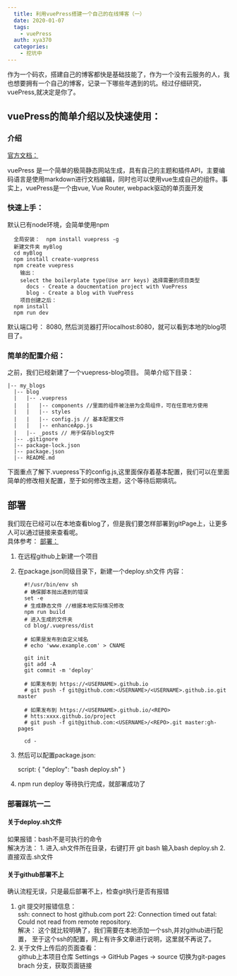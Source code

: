 ```yaml
---
  title: 利用vuePress搭建一个自己的在线博客（一）
  date: 2020-01-07
  tags:
    - vuePress
  auth: xya370
  categories:
    - 挖坑中
---
```


<!-- # 利用vuePress搭建一个自己的在线博客（一） -->
  作为一个码农，搭建自己的博客都快是基础技能了，作为一个没有云服务的人，我也想要拥有一个自己的博客，记录一下哪些年遇到的坑。经过仔细研究，vuePress,就决定是你了。

## vuePress的简单介绍以及快速使用：

### 介绍
   [官方文档：](https://www.vuepress.cn/plugin/)

   vuePress 是一个简单的极简静态网站生成，具有自己的主题和插件API，主要编码语言是使用markdown进行文档编辑，同时也可以使用vue生成自己的组件。事实上，vuePress是一个由vue, Vue Router, webpack驱动的单页面开发

### 快速上手：
  默认已有node环境，会简单使用npm

      全局安装：  npm install vuepress -g
      新建文件夹 myBlog
      cd myBlog
      npm install create-vuepress
      npm create vuepress
        输出：
        select the boilerplate type(Use arr keys) 选择需要的项目类型
          docs - Create a doucmentation project with VuePress
          blog - Create a blog with VuePress
        项目创建之后：
      npm install
      npm run dev
  默认端口号： 8080, 然后浏览器打开localhost:8080，就可以看到本地的blog项目了。

### 简单的配置介绍：
  之前，我们已经新建了一个vuepress-blog项目。
  简单介绍下目录：

    |-- my_blogs
      |-- blog
      |   |-- .vuepress
      |   |   |-- components //里面的组件被注册为全局组件，可在任意地方使用
      |   |   |-- styles
      |   |   |-- config.js // 基本配置文件
      |   |   |-- enhanceApp.js
      |   |-- _posts // 用于保存blog文件
      |-- .gitignore
      |-- package-lock.json
      |-- package.json
      |-- README.md

  下面重点了解下.vuepress下的config.js,这里面保存着基本配置，我们可以在里面简单的修改相关配置，至于如何修改主题，这个等待后期填坑。

## 部署
  我们现在已经可以在本地查看blog了，但是我们要怎样部署到gitPage上，让更多人可以通过链接来查看呢。<br>
  具体参考： [部署：](https://www.vuepress.cn/guide/deploy.html)

  1. 在远程github上新建一个项目
  2. 在package.json同级目录下，新建一个deploy.sh文件
    内容：
      ```
        #!/usr/bin/env sh
        # 确保脚本抛出遇到的错误
        set -e
        # 生成静态文件 //根据本地实际情况修改
        npm run build
        # 进入生成的文件夹
        cd blog/.vuepress/dist

        # 如果是发布到自定义域名
        # echo 'www.example.com' > CNAME

        git init
        git add -A
        git commit -m 'deploy'

        # 如果发布到 https://<USERNAME>.github.io
        # git push -f git@github.com:<USERNAME>/<USERNAME>.github.io.git master

        # 如果发布到 https://<USERNAME>.github.io/<REPO>
        # htts:xxxx.github.io/project
        # git push -f git@github.com:<USERNAME>/<REPO>.git master:gh-pages

        cd -
      ```
  3. 然后可以配置package.json:

      script: {
        "deploy": "bash deploy.sh"
      }
  4. npm run deploy 等待执行完成，就部署成功了

### 部署踩坑一二

#### 关于deploy.sh文件
  如果报错：bash不是可执行的命令 <br>
  解决方法：
    1. 进入.sh文件所在目录，右键打开 git bash 输入bash deploy.sh
    2. 直接双击.sh文件

#### 关于github部署不上
  确认流程无误，只是最后部署不上，检查git执行是否有报错
  1. git 提交时报错信息：<br>
    ssh: connect to host github.com port 22: Connection timed out fatal: Could not read from remote repository.<br>
    解决： 这个就比较明确了，我们需要在本地添加一个ssh,并对github进行配置，
    至于这个ssh的配置，网上有许多文章进行说明，这里就不再说了。
  2. 关于文件上传后的页面查看：<br>
    github上本项目仓库 Settings -> GitHub Pages -> source 切换为git-pages brach 分支，获取页面链接

